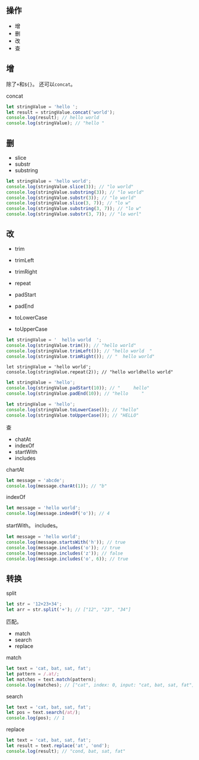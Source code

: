 ## 操作

- 增
- 删
- 改
- 查

## 增

除了`+`和`${}`。
还可以`concat`。

concat
```js
let stringValue = 'hello ';
let result = stringValue.concat('world');
console.log(result); // hello world
console.log(stringValue); // "hello "
```

## 删

- slice
- substr
- substring

```js
let stringValue = 'hello world';
console.log(stringValue.slice(3)); // "lo world"
console.log(stringValue.substring(3)); // "lo world"
console.log(stringValue.substr(3)); // "lo world"
console.log(stringValue.slice(3, 7)); // "lo w"
console.log(stringValue.substring(3, 7)); // "lo w"
console.log(stringValue.substr(3, 7)); // "lo worl"
```

## 改

- trim
- trimLeft
- trimRight

- repeat

- padStart
- padEnd

- toLowerCase
- toUpperCase

```js
let stringValue = '  hello world  ';
console.log(stringValue.trim()); // "hello world"
console.log(stringValue.trimLeft()); // "hello world  "
console.log(stringValue.trimRight()); // "  hello world"
```

```
let stringValue = 'hello world';
console.log(stringValue.repeat(2)); // "hello worldhello world"
```

```js
let stringValue = 'hello';
console.log(stringValue.padStart(10)); // "     hello"
console.log(stringValue.padEnd(10)); // "hello     "
```

```js
let stringValue = 'hello';
console.log(stringValue.toLowerCase()); // "hello"
console.log(stringValue.toUpperCase()); // "HELLO"
```

查

- chatAt
- indexOf
- startWith
- includes

chartAt
```js
let message = 'abcde';
console.log(message.charAt(1)); // "b"
```

indexOf
```js
let message = 'hello world';
console.log(message.indexOf('o')); // 4
```

startWith。
includes。
```js
let message = 'hello world';
console.log(message.startsWith('h')); // true
console.log(message.includes('o')); // true
console.log(message.includes('z')); // false
console.log(message.includes('o', 6)); // true
```

## 转换

split
```js
let str = '12+23+34';
let arr = str.split('+'); // ["12", "23", "34"]
```

匹配。
- match
- search
- replace

match

```js
let text = 'cat, bat, sat, fat';
let pattern = /.at/;
let matches = text.match(pattern);
console.log(matches); // ["cat", index: 0, input: "cat, bat, sat, fat"]
```

search
```js
let text = 'cat, bat, sat, fat';
let pos = text.search(/at/);
console.log(pos); // 1
```

replace
```js
let text = 'cat, bat, sat, fat';
let result = text.replace('at', 'ond');
console.log(result); // "cond, bat, sat, fat"
```
